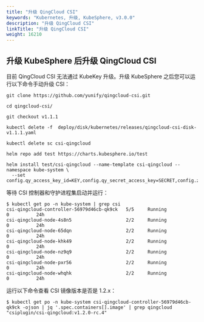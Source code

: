 ```yaml
---
title: "升级 QingCloud CSI"
keywords: "Kubernetes, 升级, KubeSphere, v3.0.0"
description: "升级 QingCloud CSI"
linkTitle: "升级 QingCloud CSI"
weight: 16210
---
```


## 升级 KubeSphere 后升级 QingCloud CSI

目前 QingCloud CSI 无法通过 KubeKey 升级。升级 KubeSphere 之后您可以运行以下命令手动升级 CSI：

```
git clone https://github.com/yunify/qingcloud-csi.git
```

```
cd qingcloud-csi/
```

```
git checkout v1.1.1
```

```
kubectl delete -f  deploy/disk/kubernetes/releases/qingcloud-csi-disk-v1.1.1.yaml
```

```
kubectl delete sc csi-qingcloud
```

```
helm repo add test https://charts.kubesphere.io/test
```

```
helm install test/csi-qingcloud --name-template csi-qingcloud --namespace kube-system \
  --set config.qy_access_key_id=KEY,config.qy_secret_access_key=SECRET,config.zone=ZONE,sc.type=2
```

等待 CSI 控制器和守护进程集启动并运行：

```
$ kubectl get po -n kube-system | grep csi
csi-qingcloud-controller-56979d46cb-qk9ck   5/5     Running            0          24h
csi-qingcloud-node-4s8n5                    2/2     Running            0          24h
csi-qingcloud-node-65dqn                    2/2     Running            0          24h
csi-qingcloud-node-khk49                    2/2     Running            0          24h
csi-qingcloud-node-nz9q9                    2/2     Running            0          24h
csi-qingcloud-node-pxr56                    2/2     Running            0          24h
csi-qingcloud-node-whqhk                    2/2     Running            0          24h
```

运行以下命令查看 CSI 镜像版本是否是 1.2.x：

```
$ kubectl get po -n kube-system csi-qingcloud-controller-56979d46cb-qk9ck -ojson | jq '.spec.containers[].image' | grep qingcloud
"csiplugin/csi-qingcloud:v1.2.0-rc.4"
```
